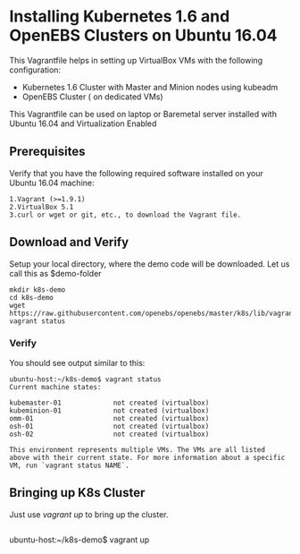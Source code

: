 # Installing Kubernetes 1.6 and OpenEBS Clusters on Ubuntu 16.04

This Vagrantfile helps in setting up VirtualBox VMs with the following configuration: 
- Kubernetes 1.6 Cluster with Master and Minion nodes using kubeadm
- OpenEBS Cluster ( on dedicated VMs) 

This Vagrantfile can be used on laptop or Baremetal server installed with Ubuntu 16.04 and Virtualization Enabled


## Prerequisites

Verify that you have the following required software installed on your Ubuntu 16.04 machine:
```
1.Vagrant (>=1.9.1)
2.VirtualBox 5.1
3.curl or wget or git, etc., to download the Vagrant file. 
```

## Download and Verify 

Setup your local directory, where the demo code will be downloaded. Let us call this as $demo-folder

```
mkdir k8s-demo
cd k8s-demo
wget https://raw.githubusercontent.com/openebs/openebs/master/k8s/lib/vagrant/test/k8s/1.6/Vagrantfile
vagrant status
```

### Verify

You should see output similar to this:
```
ubuntu-host:~/k8s-demo$ vagrant status
Current machine states:

kubemaster-01             not created (virtualbox)
kubeminion-01             not created (virtualbox)
omm-01                    not created (virtualbox)
osh-01                    not created (virtualbox)
osh-02                    not created (virtualbox)

This environment represents multiple VMs. The VMs are all listed
above with their current state. For more information about a specific
VM, run `vagrant status NAME`.
```

## Bringing up K8s Cluster

Just use *vagrant up* to bring up the cluster. 

```
```
ubuntu-host:~/k8s-demo$ vagrant up
```
